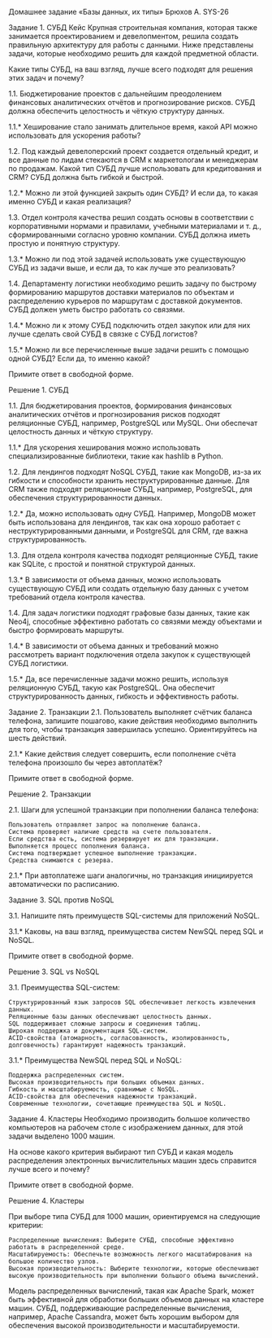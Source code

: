 Домашнее задание «Базы данных, их типы» Брюхов А. SYS-26

Задание 1. СУБД
Кейс
Крупная строительная компания, которая также занимается проектированием и девелопментом, решила создать правильную архитектуру для работы с данными. Ниже представлены задачи, которые необходимо решить для каждой предметной области.

Какие типы СУБД, на ваш взгляд, лучше всего подходят для решения этих задач и почему?

1.1. Бюджетирование проектов с дальнейшим преодолением финансовых аналитических отчётов и прогнозирование рисков. СУБД должна обеспечить целостность и чёткую структуру данных.

1.1.* Хеширование стало занимать длительное время, какой API можно использовать для ускорения работы?

1.2. Под каждый девелоперский проект создается отдельный кредит, и все данные по лидам стекаются в CRM к маркетологам и менеджерам по продажам. Какой тип СУБД лучше использовать для кредитования и CRM? СУБД должна быть гибкой и быстрой.

1.2.* Можно ли этой функцией закрыть один СУБД? И если да, то какая именно СУБД и какая реализация?

1.3. Отдел контроля качества решил создать основы в соответствии с корпоративными нормами и правилами, учебными материалами и т. д., сформированными согласно уровню компании. СУБД должна иметь простую и понятную структуру.

1.3.* Можно ли под этой задачей использовать уже существующую СУБД из задачи выше, и если да, то как лучше это реализовать?

1.4. Департаменту логистики необходимо решить задачу по быстрому формированию маршрутов доставки материалов по объектам и распределению курьеров по маршрутам с доставкой документов. СУБД должен уметь быстро работать со связями.

1.4.* Можно ли к этому СУБД подключить отдел закупок или для них лучше сделать свой СУБД в связке с СУБД логистов?

1.5.* Можно ли все перечисленные выше задачи решить с помощью одной СУБД? Если да, то именно какой?

Примите ответ в свободной форме.

Решение 1. СУБД

1.1. Для бюджетирования проектов, формирования финансовых аналитических отчётов и прогнозирования рисков подходят реляционные СУБД, например, PostgreSQL или MySQL. Они обеспечат целостность данных и чёткую структуру.

1.1.* Для ускорения хеширования можно использовать специализированные библиотеки, такие как hashlib в Python.

1.2. Для лендингов подходят NoSQL СУБД, такие как MongoDB, из-за их гибкости и способности хранить неструктурированные данные. Для CRM также подходят реляционные СУБД, например, PostgreSQL, для обеспечения структурированности данных.

1.2.* Да, можно использовать одну СУБД. Например, MongoDB может быть использована для лендингов, так как она хорошо работает с неструктурированными данными, и PostgreSQL для CRM, где важна структурированность.

1.3. Для отдела контроля качества подходят реляционные СУБД, такие как SQLite, с простой и понятной структурой данных.

1.3.* В зависимости от объема данных, можно использовать существующую СУБД или создать отдельную базу данных с учетом требований отдела контроля качества.

1.4. Для задач логистики подходят графовые базы данных, такие как Neo4j, способные эффективно работать со связями между объектами и быстро формировать маршруты.

1.4.* В зависимости от объема данных и требований можно рассмотреть вариант подключения отдела закупок к существующей СУБД логистики.

1.5.* Да, все перечисленные задачи можно решить, используя реляционную СУБД, такую как PostgreSQL. Она обеспечит структурированность данных, гибкость и эффективность работы.

Задание 2. Транзакции
2.1. Пользователь выполняет счётчик баланса телефона, запишите пошагово, какие действия необходимо выполнить для того, чтобы транзакция завершилась успешно. Ориентируйтесь на шесть действий.

2.1.* Какие действия следует совершить, если пополнение счёта телефона произошло бы через автоплатёж?

Примите ответ в свободной форме.

Решение 2. Транзакции

2.1. Шаги для успешной транзакции при пополнении баланса телефона:

    Пользователь отправляет запрос на пополнение баланса.
    Система проверяет наличие средств на счете пользователя.
    Если средства есть, система резервирует их для транзакции.
    Выполняется процесс пополнения баланса.
    Система подтверждает успешное выполнение транзакции.
    Средства снимаются с резерва.

2.1.* При автоплатеже шаги аналогичны, но транзакция инициируется автоматически по расписанию.

Задание 3. SQL против NoSQL

3.1. Напишите пять преимуществ SQL-системы для приложений NoSQL.

3.1.* Каковы, на ваш взгляд, преимущества систем NewSQL перед SQL и NoSQL.

Примите ответ в свободной форме.

Решение 3. SQL vs NoSQL

3.1. Преимущества SQL-систем:

    Структурированный язык запросов SQL обеспечивает легкость извлечения данных.
    Реляционные базы данных обеспечивают целостность данных.
    SQL поддерживает сложные запросы и соединения таблиц.
    Широкая поддержка и документация SQL-систем.
    ACID-свойства (атомарность, согласованность, изолированность, долговечность) гарантируют надежность транзакций.

3.1.* Преимущества NewSQL перед SQL и NoSQL:

    Поддержка распределенных систем.
    Высокая производительность при больших объемах данных.
    Гибкость и масштабируемость, сравнимые с NoSQL.
    ACID-свойства для обеспечения надежности транзакций.
    Современные технологии, сочетающие преимущества SQL и NoSQL.

Задание 4. Кластеры
Необходимо производить большое количество компьютеров на рабочем столе с изображением данных, для этой задачи выделено 1000 машин.

На основе какого критерия выбирают тип СУБД и какая модель распределения электронных вычислительных машин здесь справится лучше всего и почему?

Примите ответ в свободной форме.

Решение 4. Кластеры

При выборе типа СУБД для 1000 машин, ориентируемся на следующие критерии:

    Распределенные вычисления: Выберите СУБД, способные эффективно работать в распределенной среде.
    Масштабируемость: Обеспечьте возможность легкого масштабирования на большое количество узлов.
    Высокая производительность: Выберите технологии, которые обеспечивают высокую производительность при выполнении большого объема вычислений.

Модель распределенных вычислений, такая как Apache Spark, может быть эффективной для обработки больших объемов данных на кластере машин. СУБД, поддерживающие распределенные вычисления, например, Apache Cassandra, может быть хорошим выбором для обеспечения высокой производительности и масштабируемости.
